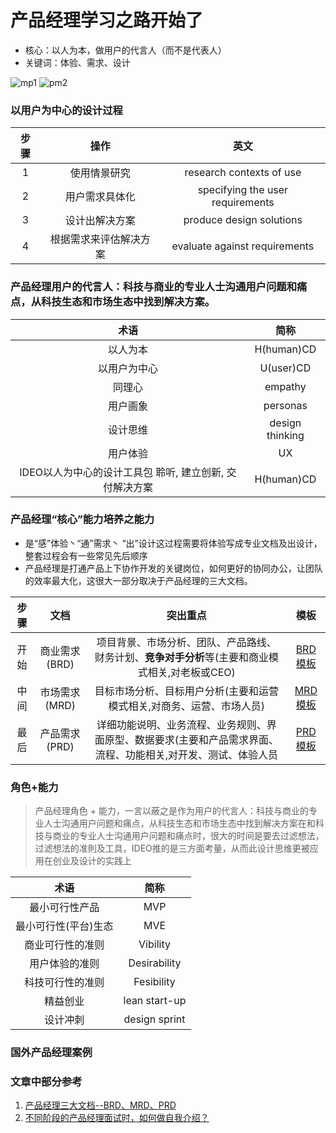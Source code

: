 # 产品经理学习之路开始了
- 核心：以人为本，做用户的代言人（而不是代表人）
- 关键词：体验、需求、设计

![mp1](https://github.com/freecodecampvividboy/PM/blob/master/pm1.jpg) ![pm2](https://github.com/freecodecampvividboy/PM/blob/master/pm2.jpg)

### 以用户为中心的设计过程
|步骤|操作|英文|
|:-:|:-:|:-:|
|1|使用情景研究|research contexts of use|
|2|用户需求具体化|specifying the user requirements|
|3|设计出解决方案|produce design solutions|
|4|根据需求来评估解决方案|evaluate against requirements|
### 产品经理用户的代言人：科技与商业的专业人士沟通用户问题和痛点，从科技生态和市场生态中找到解决方案。
|术语|简称|
|:-:|:-:|
|以人为本|H(human)CD|
|以用户为中心|U(user)CD|
|同理心|empathy|
|用户画象|personas|
|设计思维|design thinking|
|用户体验|UX|
|IDEO以人为中心的设计工具包 聆听, 建立创新, 交付解决方案|H(human)CD|
### 产品经理“核心”能力培养之能力
- 是“感”体验丶“通”需求丶 “出”设计这过程需要将体验写成专业文档及出设计，整套过程会有一些常见先后顺序
- 产品经理是打通产品上下协作开发的关键岗位，如何更好的协同办公，让团队的效率最大化，这很大一部分取决于产品经理的三大文档。

|步骤|文档|突出重点|模板|
|:-:|:-:|:-:|:-:|
|开始|商业需求(BRD)|项目背景、市场分析、团队、产品路线、财务计划、**竞争对手分析**等(主要和商业模式相关,对老板或CEO)|[BRD模板](http://www.woshipm.com/marketing/2196318.html)|
|中间|市场需求(MRD)|目标市场分析、目标用户分析(主要和运营模式相关,对商务、运营、市场人员)|[MRD模板](http://www.woshipm.com/discuss/111117.html)|
|最后|产品需求(PRD)|详细功能说明、业务流程、业务规则、界面原型、数据要求(主要和产品需求界面、流程、功能相关,对开发、测试、体验人员|[PRD模板](http://www.woshipm.com/rp/3488031.html)|

### 角色+能力
> 产品经理角色 + 能力，一言以蔽之是作为用户的代言人：科技与商业的专业人士沟通用户问题和痛点，从科技生态和市场生态中找到解决方案在和科技与商业的专业人士沟通用户问题和痛点时，很大的时间是要去过滤想法，过滤想法的准則及工具，IDEO推的是三方面考量，从而此设计思维更被应用在创业及设计的实践上

|术语|简称|
|:-:|:-:|
|最小可行性产品|MVP|
|最小可行性(平台)生态|MVE|
|商业可行性的准则|Vibility|
|用户体验的准则|Desirability|
|科技可行性的准则|Fesibility|
|精益创业|lean start-up|
|设计冲刺|design sprint|




### 国外产品经理案例





### 文章中部分参考
1. [产品经理三大文档--BRD、MRD、PRD](https://www.jianshu.com/p/44df36436aa0)
2. [不同阶段的产品经理面试时，如何做自我介绍？](https://baijiahao.baidu.com/s?id=1661652125035359802&wfr=spider&for=pc)
